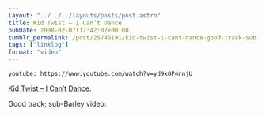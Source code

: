 ```yaml
---
layout: "../../../layouts/posts/post.astro"
title: Kid Twist – I Can’t Dance
pubDate: 2008-02-07T12:42:02+00:00
tumblr_permalink: /post/25745191/kid-twist-i-cant-dance-good-track-sub-barley
tags: ["linklog"]
format: "video"
---
```


`youtube: https://www.youtube.com/watch?v=yd9x0P4nnjU`

[Kid Twist &#8211; I Can&rsquo;t Dance][1].

Good track; sub-Barley video.

[1]: https://www.youtube.com/watch?v=yd9x0P4nnjU
